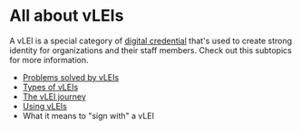 # All about vLEIs

A vLEI is a special category of [digital credential](../../../glossary.md#digital-credential) that's used to create strong identity for organizations and their staff members. Check out this subtopics for more information.

* [Problems solved by vLEIs](problems-solved-by-vleis.md)
* [Types of vLEIs](types-of-vleis.md)
* [The vLEI journey](the-vlei-journey.md)
* [Using vLEIs](using-vleis.md)
* What it means to "sign with" a vLEI





